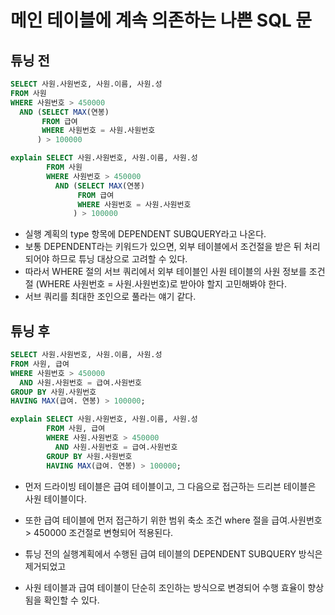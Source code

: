 
# 메인 테이블에 계속 의존하는 나쁜 SQL 문

## 튜닝 전

```sql
SELECT 사원.사원번호, 사원.이름, 사원.성
FROM 사원
WHERE 사원번호 > 450000
  AND (SELECT MAX(연봉)
       FROM 급여
       WHERE 사원번호 = 사원.사원번호
      ) > 100000
```

```sql
explain SELECT 사원.사원번호, 사원.이름, 사원.성
        FROM 사원
        WHERE 사원번호 > 450000
          AND (SELECT MAX(연봉)
               FROM 급여
               WHERE 사원번호 = 사원.사원번호
              ) > 100000
```

* 실행 계획의 type 항목에 DEPENDENT SUBQUERY라고 나온다.
* 보통 DEPENDENT라는 키워드가 있으면, 외부 테이블에서 조건절을 받은 뒤 처리되어야 하므로 튜닝 대상으로 고려할 수 있다.
* 따라서 WHERE 절의 서브 쿼리에서 외부 테이블인 사원 테이블의 사원 정보를 조건절 (WHERE 사원번호 = 사원.사원번호)로 받아야 할지 고민해봐야 한다.
* 서브 쿼리를 최대한 조인으로 풀라는 얘기 같다.

## 튜닝 후

```sql
SELECT 사원.사원번호, 사원.이름, 사원.성
FROM 사원, 급여
WHERE 사원번호 > 450000
  AND 사원.사원번호 = 급여.사원번호
GROUP BY 사원.사원번호
HAVING MAX(급여. 연봉) > 100000;
```

```sql
explain SELECT 사원.사원번호, 사원.이름, 사원.성
        FROM 사원, 급여
        WHERE 사원.사원번호 > 450000
          AND 사원.사원번호 = 급여.사원번호
        GROUP BY 사원.사원번호
        HAVING MAX(급여. 연봉) > 100000;
```

* 먼저 드라이빙 테이블은 급여 테이블이고, 그 다음으로 접근하는 드리븐 테이블은 사원 테이블이다.
* 또한 급여 테이블에 먼저 접근하기 위한 범위 축소 조건 where 절을 급여.사원번호 > 450000 조건절로 변형되어 적용된다.

* 튜닝 전의 실행계획에서 수행된 급여 테이블의 DEPENDENT SUBQUERY 방식은 제거되었고
* 사원 테이블과 급여 테이블이 단순히 조인하는 방식으로 변경되어 수행 효율이 향상됨을 확인할 수 있다.